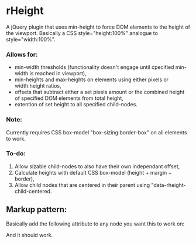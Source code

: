 # rHeight

A jQuery plugin that uses min-height to force DOM elements to the height of the viewport. Basically a CSS style="height:100%" analogue to style="width:100%".

### Allows for:
- min-width thresholds (functionality doesn't engage until cpecified min-width is reached in viewport),
- min-heights and max-heights on elements using either pixels or width:height ratios,
- offsets that subtract either a set pixels amount or the combined height of specified DOM elements from total height,
- extention of set height to all specified child-nodes.

### Note: 
Currently requires CSS box-model "box-sizing:border-box" on all elements to work.

### To-do:
1. Allow sizable child-nodes to also have their own independant offset,
2. Calculate heights with default CSS box-model (height + margin + border),
3. Allow child nodes that are centered in their parent using "data-rheight-child-centered.

## Markup pattern:

Basically add the following attribute to any node you want this to work on:

> <div data-rheight="true"></div>

And it should work. 

